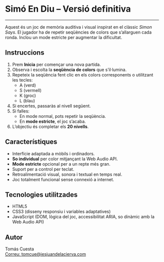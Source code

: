 # Simó En Diu – Versió definitiva
---

Aquest és un joc de memòria auditiva i visual inspirat en el clàssic *Simon Says*. El jugador ha de repetir seqüències de colors que s’allarguen cada ronda. Inclou un mode estricte per augmentar la dificultat.

## Instruccions

1. Prem **Inicia** per començar una nova partida.  
2. Observa i escolta la **seqüència de colors** que s’il·lumina.  
3. Repeteix la seqüència fent clic en els colors corresponents o utilitzant les tecles:
   - A (verd)  
   - S (vermell)  
   - K (groc)  
   - L (blau)  
4. Si encertes, passaràs al nivell següent.  
5. Si falles:
   - En mode normal, pots repetir la seqüència.  
   - En **mode estricte**, el joc s’acaba.  
6. L’objectiu és completar els **20 nivells**.  

## Característiques

- Interfície adaptada a mòbils i ordinadors.  
- **So individual** per color mitjançant la Web Audio API.  
- **Mode estricte** opcional per a un repte més gran.  
- Suport per a control per teclat.  
- Retroalimentació visual, sonora i textual en temps real.  
- Joc totalment funcional sense connexió a internet.  

## Tecnologies utilitzades

- HTML5  
- CSS3 (disseny responsiu i variables adaptatives)  
- JavaScript (DOM, lògica del joc, accessibilitat ARIA, so dinàmic amb la Web Audio API)  

## Autor

Tomás Cuesta  
[Correu: tomcue@iesjuandelacierva.com](mailto:tomcue@iesjuandelacierva.com)